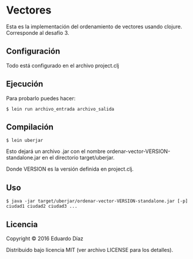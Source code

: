 # Vectores

Esta es la implementación del ordenamiento de vectores usando clojure. 
Corresponde al desafío 3.

## Configuración

Todo está configurado en el archivo project.clj


## Ejecución

Para probarlo puedes hacer:

	$ lein run archivo_entrada archivo_salida

## Compilación

 	$ lein uberjar

Esto dejará un archivo .jar con el nombre  ordenar-vector-VERSION-standalone.jar en el directorio target/uberjar.

Donde VERSION es la versión definida en project.clj.

## Uso

	$ java -jar target/uberjar/ordenar-vector-VERSION-standalone.jar [-p] ciudad1 ciudad2 ciudad3 ...
	
## Licencia

Copyright © 2016 Eduardo Díaz

Distribuido bajo licencia MIT (ver archivo LICENSE para los detalles).
